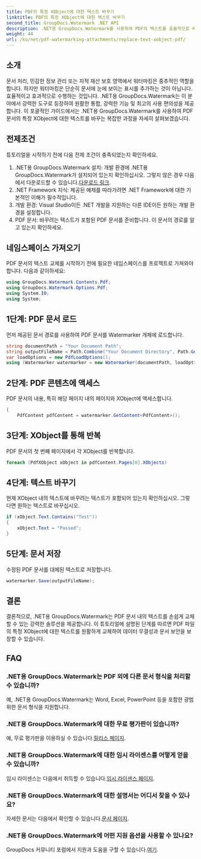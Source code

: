 ```yaml
---
title: PDF의 특정 XObject에 대한 텍스트 바꾸기
linktitle: PDF의 특정 XObject에 대한 텍스트 바꾸기
second_title: GroupDocs.Watermark .NET API
description: .NET용 GroupDocs.Watermark를 사용하여 PDF의 텍스트를 효율적으로 바꿉니다. 워터마킹을 .NET 애플리케이션에 원활하게 통합하세요.
weight: 44
url: /ko/net/pdf-watermarking-attachments/replace-text-xobject-pdf/
---
```

## 소개
문서 처리, 민감한 정보 관리 또는 지적 재산 보호 영역에서 워터마킹은 중추적인 역할을 합니다. 하지만 워터마킹은 단순히 문서에 눈에 보이는 표시를 추가하는 것이 아닙니다. 효율적이고 효과적으로 수행하는 것입니다. .NET용 GroupDocs.Watermark는 이 분야에서 강력한 도구로 등장하여 원활한 통합, 강력한 기능 및 최고의 사용 편의성을 제공합니다. 이 포괄적인 가이드에서는 .NET용 GroupDocs.Watermark를 사용하여 PDF 문서의 특정 XObject에 대한 텍스트를 바꾸는 복잡한 과정을 자세히 살펴보겠습니다.
## 전제조건
튜토리얼을 시작하기 전에 다음 전제 조건이 충족되었는지 확인하세요.
1.  .NET용 GroupDocs.Watermark 설치: 개발 환경에 .NET용 GroupDocs.Watermark가 설치되어 있는지 확인하십시오. 그렇지 않은 경우 다음에서 다운로드할 수 있습니다.[다운로드 링크](https://releases.groupdocs.com/Watermark/net/).
2. .NET Framework 지식: 제공된 예제를 따라가려면 .NET Framework에 대한 기본적인 이해가 필수적입니다.
3. 개발 환경: Visual Studio이든 .NET 개발을 지원하는 다른 IDE이든 원하는 개발 환경을 설정합니다.
4. PDF 문서: 바꾸려는 텍스트가 포함된 PDF 문서를 준비합니다. 이 문서의 경로를 알고 있는지 확인하세요.

## 네임스페이스 가져오기
PDF 문서의 텍스트 교체를 시작하기 전에 필요한 네임스페이스를 프로젝트로 가져와야 합니다. 다음과 같이하세요:

```csharp
using GroupDocs.Watermark.Contents.Pdf;
using GroupDocs.Watermark.Options.Pdf;
using System.IO;
using System;
```
## 1단계: PDF 문서 로드
먼저 제공된 문서 경로를 사용하여 PDF 문서를 Watermarker 개체에 로드합니다.
```csharp
string documentPath = "Your Document Path";
string outputFileName = Path.Combine("Your Document Directory", Path.GetFileName(documentPath));
var loadOptions = new PdfLoadOptions();
using (Watermarker watermarker = new Watermarker(documentPath, loadOptions))
```
## 2단계: PDF 콘텐츠에 액세스
PDF 문서의 내용, 특히 해당 페이지 내의 페이지와 XObject에 액세스합니다.
```csharp
{
    PdfContent pdfContent = watermarker.GetContent<PdfContent>();
```
## 3단계: XObject를 통해 반복
PDF 문서의 첫 번째 페이지에서 각 XObject를 반복합니다.
```csharp
foreach (PdfXObject xObject in pdfContent.Pages[0].XObjects)
```
## 4단계: 텍스트 바꾸기
현재 XObject 내의 텍스트에 바꾸려는 텍스트가 포함되어 있는지 확인하십시오. 그렇다면 원하는 텍스트로 바꾸십시오.
```csharp
if (xObject.Text.Contains("Test"))
{
    xObject.Text = "Passed";
}
```
## 5단계: 문서 저장
수정된 PDF 문서를 대체된 텍스트로 저장합니다.
```csharp
watermarker.Save(outputFileName);
```

## 결론
결론적으로, .NET용 GroupDocs.Watermark는 PDF 문서 내의 텍스트를 손쉽게 교체할 수 있는 강력한 솔루션을 제공합니다. 이 튜토리얼에 설명된 단계를 따르면 PDF 파일의 특정 XObject에 대한 텍스트를 원활하게 교체하여 데이터 무결성과 문서 보안을 보장할 수 있습니다.
## FAQ
### .NET용 GroupDocs.Watermark는 PDF 외에 다른 문서 형식을 처리할 수 있습니까?
예, .NET용 GroupDocs.Watermark는 Word, Excel, PowerPoint 등을 포함한 광범위한 문서 형식을 지원합니다.
### .NET용 GroupDocs.Watermark에 대한 무료 평가판이 있습니까?
 예, 무료 평가판을 이용하실 수 있습니다.[릴리스 페이지](https://releases.groupdocs.com/).
### .NET용 GroupDocs.Watermark에 대한 임시 라이센스를 어떻게 얻을 수 있습니까?
 임시 라이센스는 다음에서 취득할 수 있습니다.[임시 라이센스 페이지](https://purchase.groupdocs.com/temporary-license/).
### .NET용 GroupDocs.Watermark에 대한 설명서는 어디서 찾을 수 있나요?
 자세한 문서는 다음에서 확인할 수 있습니다.[문서 페이지](https://tutorials.groupdocs.com/Watermark/net/).
### .NET용 GroupDocs.Watermark에 어떤 지원 옵션을 사용할 수 있나요?
 GroupDocs 커뮤니티 포럼에서 지원과 도움을 구할 수 있습니다.[여기](https://forum.groupdocs.com/c/watermark/19).